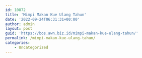 ```yaml
---
id: 10872
title: 'Mimpi Makan Kue Ulang Tahun'
date: '2022-09-24T06:31:31+00:00'
author: admin
layout: post
guid: 'https://bos.awn.biz.id/mimpi-makan-kue-ulang-tahun/'
permalink: /mimpi-makan-kue-ulang-tahun/
categories:
    - Uncategorized
---
```


